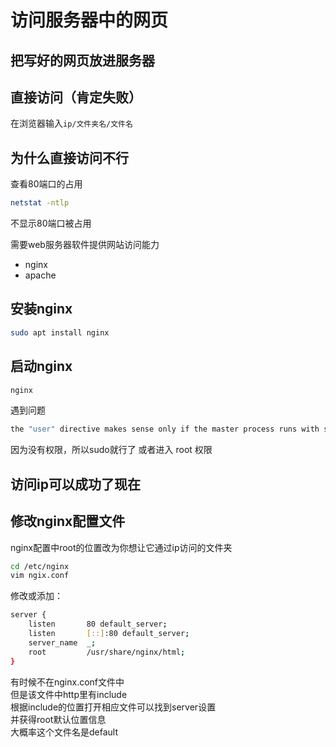 # 访问服务器中的网页

## 把写好的网页放进服务器

## 直接访问（肯定失败）
在浏览器输入`ip/文件夹名/文件名`

## 为什么直接访问不行

查看80端口的占用
```bash
netstat -ntlp
```

不显示80端口被占用

需要web服务器软件提供网站访问能力

- nginx
- apache

## 安装nginx
```bash
sudo apt install nginx
```

## 启动nginx
```bash
nginx
```

遇到问题
```bash
the "user" directive makes sense only if the master process runs with super-user privileges, ignored in /etc/nginx/nginx.conf:1
```
因为没有权限，所以sudo就行了
或者进入 root 权限

## 访问ip可以成功了现在

## 修改nginx配置文件
nginx配置中root的位置改为你想让它通过ip访问的文件夹

```bash
cd /etc/nginx
vim ngix.conf
```

修改或添加：
```bash
server {
    listen       80 default_server;
    listen       [::]:80 default_server;
    server_name  _;
    root         /usr/share/nginx/html;
}
```

有时候不在nginx.conf文件中\
但是该文件中http里有include\
根据include的位置打开相应文件可以找到server设置\
并获得root默认位置信息\
大概率这个文件名是default